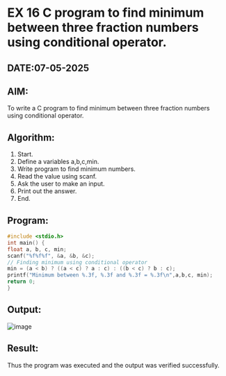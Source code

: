 # EX 16 C program to find minimum between three fraction numbers using conditional operator.
## DATE:07-05-2025
## AIM:
To write a C program to find minimum between three fraction numbers using conditional operator.

## Algorithm:
1. Start.
2. Define a variables a,b,c,min.
3. Write program to find minimum numbers.
4. Read the value using scanf.
5. Ask the user to make an input.
6. Print out the answer.
7. End. 

## Program:
```c program
#include <stdio.h>
int main() {
float a, b, c, min;
scanf("%f%f%f", &a, &b, &c);
// Finding minimum using conditional operator 
min = (a < b) ? ((a < c) ? a : c) : ((b < c) ? b : c);
printf("Minimum between %.3f, %.3f and %.3f = %.3f\n",a,b,c, min);
return 0;
}
```

## Output:
![image](https://github.com/user-attachments/assets/0f34eb6e-9c2d-4f9b-805f-fac82611aae1)


## Result:
Thus the program was executed and the output was verified successfully.
